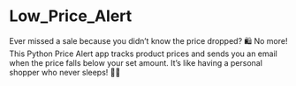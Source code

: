 # Low_Price_Alert
Ever missed a sale because you didn’t know the price dropped? 🛍️ No more! This Python Price Alert app tracks product prices and sends you an email when the price falls below your set amount. It’s like having a personal shopper who never sleeps! 📧💸
